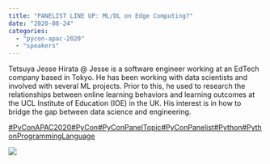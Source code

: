 ```yaml
---
title: "PANELIST LINE UP: ML/DL on Edge Computing?"
date: "2020-08-24"
categories: 
  - "pycon-apac-2020"
  - "speakers"
---
```


Tetsuya Jesse Hirata @ Jesse is a software engineer working at an EdTech company based in Tokyo. He has been working with data scientists and involved with several ML projects. Prior to this, he used to research the relationships between online learning behaviors and learning outcomes at the UCL Institute of Education (IOE) in the UK. His interest is in how to bridge the gap between data science and engineering.

[#PyConAPAC2020](https://www.facebook.com/hashtag/pyconapac2020?__eep__=6&__tn__=*NK*F)[#PyCon](https://www.facebook.com/hashtag/pycon?__eep__=6&__tn__=*NK*F)[#PyConPanelTopic](https://www.facebook.com/hashtag/pyconpaneltopic?__eep__=6&__tn__=*NK*F)[#PyConPanelist](https://www.facebook.com/hashtag/pyconpanelist?__eep__=6&__tn__=*NK*F)[#Python](https://www.facebook.com/hashtag/python?__eep__=6&__tn__=*NK*F)[#PythonProgrammingLanguage](https://www.facebook.com/hashtag/pythonprogramminglanguage?__eep__=6&__tn__=*NK*F)

![](https://pyconmy.files.wordpress.com/2020/08/118200313_618889878820014_2622440632847397034_o.jpg?w=1024)
